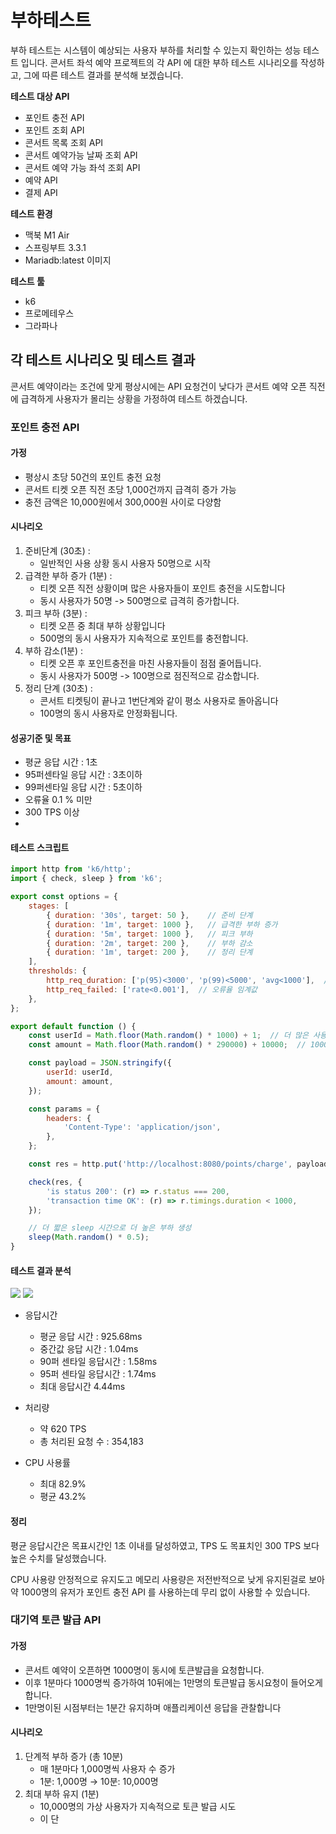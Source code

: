 # 부하테스트

부하 테스트는 시스템이 예상되는 사용자 부하를 처리할 수 있는지 확인하는 성능 테스트 입니다. 
콘서트 좌석 예약 프로젝트의 각 API 에 대한 부하 테스트 시나리오를 작성하고, 그에 따른 테스트 결과를 분석해 보겠습니다.

**테스트 대상 API**

- 포인트 충전 API
- 포인트 조회 API
- 콘서트 목록 조회 API
- 콘서트 예약가능 날짜 조회 API
- 콘서트 예약 가능 좌석 조회 API
- 예약 API
- 결제 API

**테스트 환경**

- 맥북 M1 Air
- 스프링부트 3.3.1
- Mariadb:latest 이미지

**테스트 툴** 
 - k6
 - 프로메테우스
 - 그라파나

## 각 테스트 시나리오 및 테스트 결과

콘서트 예약이라는 조건에 맞게 평상시에는 API 요청건이 낮다가 콘서트 예약 오픈 직전에 급격하게 사용자가 몰리는 상황을 가정하여 테스트 하겠습니다.

### 포인트 충전 API

#### 가정
- 평상시 초당 50건의 포인트 충전 요청
- 콘서트 티켓 오픈 직전 초당 1,000건까지 급격히 증가 가능
- 충전 금액은 10,000원에서 300,000원 사이로 다양함

#### 시나리오

1. 준비단계 (30초) :
   - 일반적인 사용 상황 동시 사용자 50명으로 시작
2. 급격한 부하 증가 (1분) :
    - 티켓 오픈 직전 상황이며 많은 사용자들이 포인트 충전을 시도합니다
    - 동시 사용자가 50명 -> 500명으로 급격히 증가합니다.
3. 피크 부하 (3분) :
    - 티켓 오픈 중 최대 부하 상황입니다
    - 500명의 동시 사용자가 지속적으로 포인트를 충전합니다.
4. 부하 감소(1분) :
    - 티켓 오픈 후 포인트충전을 마친 사용자들이 점점 줄어듭니다.
    - 동시 사용자가 500명 -> 100명으로 점진적으로 감소합니다.
5. 정리 단계 (30초) :
    - 콘서트 티켓팅이 끝나고 1번단계와 같이 평소 사용자로 돌아옵니다
    - 100명의 동시 사용자로 안정화됩니다.

#### 성공기준 및 목표
- 평균 응답 시간 : 1초
- 95퍼센타일 응답 시간 : 3초이하
- 99퍼센타일 응답 시간 : 5초이하
- 오류율 0.1 % 미만
- 300 TPS 이상
- 

#### 테스트 스크립트
```js
import http from 'k6/http';
import { check, sleep } from 'k6';

export const options = {
    stages: [
        { duration: '30s', target: 50 },    // 준비 단계
        { duration: '1m', target: 1000 },   // 급격한 부하 증가
        { duration: '5m', target: 1000 },   // 피크 부하
        { duration: '2m', target: 200 },    // 부하 감소
        { duration: '1m', target: 200 },    // 정리 단계
    ],
    thresholds: {
        http_req_duration: ['p(95)<3000', 'p(99)<5000', 'avg<1000'],  // 응답 시간 임계값
        http_req_failed: ['rate<0.001'],  // 오류율 임계값
    },
};

export default function () {
    const userId = Math.floor(Math.random() * 1000) + 1;  // 더 많은 사용자 ID 범위
    const amount = Math.floor(Math.random() * 290000) + 10000;  // 10000 ~ 300000 원

    const payload = JSON.stringify({
        userId: userId,
        amount: amount,
    });

    const params = {
        headers: {
            'Content-Type': 'application/json',
        },
    };

    const res = http.put('http://localhost:8080/points/charge', payload, params);

    check(res, {
        'is status 200': (r) => r.status === 200,
        'transaction time OK': (r) => r.timings.duration < 1000,
    });

    // 더 짧은 sleep 시간으로 더 높은 부하 생성
    sleep(Math.random() * 0.5);
}
```

#### 테스트 결과 분석

![](https://velog.velcdn.com/images/asdcz11/post/5a63f9cb-f2b1-4f7a-96ec-d0ff5578c4e5/image.png)
![](https://velog.velcdn.com/images/asdcz11/post/cb30be61-b64f-4134-9222-8f79ab0ccd1e/image.webp)

- 응답시간
  - 평균 응답 시간 : 925.68ms
  - 중간값 응답 시간 : 1.04ms
  - 90퍼 센타일 응답시간 : 1.58ms
  - 95퍼 센타일 응답시간 : 1.74ms
  - 최대 응답시간 4.44ms

- 처리량
  - 약 620 TPS
  - 총 처리된 요청 수 : 354,183

- CPU 사용률
  - 최대 82.9%
  - 평균 43.2%

#### 정리

평균 응답시간은 목표시간인 1초 이내를 달성하였고, TPS 도 목표치인 300 TPS 보다 높은 수치를 달성했습니다.

CPU 사용량 안정적으로 유지도고 메모리 사용량은 저전반적으로 낮게 유지된걸로 보아 약 1000명의 유저가 포인트 충전 API 를 사용하는데 무리 없이 사용할 수 있습니다.

### 대기역 토큰 발급 API

#### 가정

- 콘서트 예약이 오픈하면 1000명이 동시에 토큰발급을 요청합니다.
- 이후 1분마다 1000명씩 증가하여 10뒤에는 1만명의 토큰발급 동시요청이 들어오게 합니다.
- 1만명이된 시점부터는 1분간 유지하며 애플리케이션 응답을 관찰합니다

#### 시나리오

1. 단계적 부하 증가 (총 10분)
    - 매 1분마다 1,000명씩 사용자 수 증가
    - 1분: 1,000명 → 10분: 10,000명
2. 최대 부하 유지 (1분)
    - 10,000명의 가상 사용자가 지속적으로 토큰 발급 시도
    - 이 단


